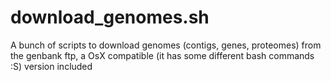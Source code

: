 # download_genomes.sh
A bunch of scripts to download genomes (contigs, genes, proteomes) from the genbank ftp, a OsX compatible (it has some different bash commands :S) version included
